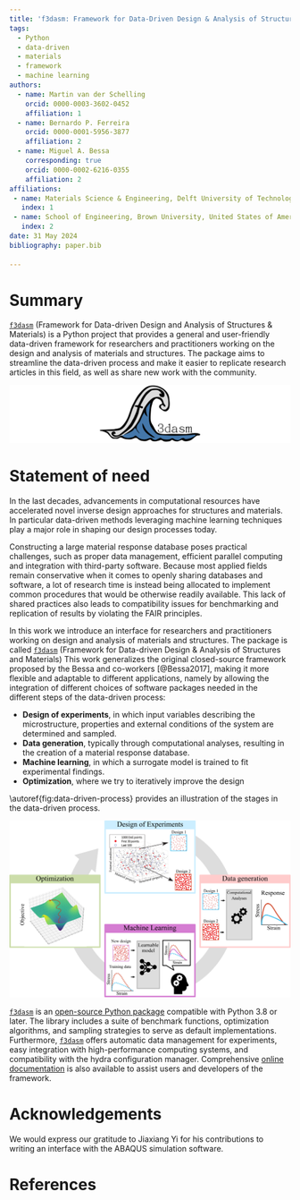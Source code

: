 ```yaml
---
title: 'f3dasm: Framework for Data-Driven Design & Analysis of Structures & Materials'
tags:
  - Python
  - data-driven
  - materials
  - framework
  - machine learning
authors:
  - name: Martin van der Schelling
    orcid: 0000-0003-3602-0452
    affiliation: 1
  - name: Bernardo P. Ferreira
    orcid: 0000-0001-5956-3877
    affiliation: 2
  - name: Miguel A. Bessa
    corresponding: true
    orcid: 0000-0002-6216-0355
    affiliation: 2
affiliations:
 - name: Materials Science & Engineering, Delft University of Technology, the Netherlands
   index: 1
 - name: School of Engineering, Brown University, United States of America
   index: 2
date: 31 May 2024
bibliography: paper.bib

---
```


# Summary

[`f3dasm`](https://github.com/bessagroup/f3dasm) (Framework for Data-driven Design and Analysis of Structures \& Materials) is a Python project that provides a general and user-friendly data-driven framework for researchers and practitioners working on the design and analysis of materials and structures. The package aims to streamline the data-driven process and make it easier to replicate research articles in this field, as well as share new work with the community. 

![Logo of [`f3dasm`](https://github.com/bessagroup/f3dasm). \label{fig:f3dasm_logo}](f3dasm_logo_long.png)

# Statement of need

In the last decades, advancements in computational resources have accelerated novel inverse design approaches for structures and materials. In particular data-driven methods leveraging machine learning techniques play a major role in shaping our design processes today.

Constructing a large material response database poses practical challenges, such as proper data management, efficient parallel computing and integration with third-party software. Because most applied fields remain conservative when it comes to openly sharing databases and software, a lot of research time is instead being allocated to implement common procedures that would be otherwise readily available. This lack of shared practices also leads to compatibility issues for benchmarking and replication of results by violating the FAIR principles.

In this work we introduce an interface for researchers and practitioners working on design and analysis of materials and structures. The package is called [`f3dasm`](https://github.com/bessagroup/f3dasm) (Framework for Data-driven Design \& Analysis of Structures and Materials) This work generalizes the original closed-source framework proposed by the Bessa and co-workers [@Bessa2017], making it more flexible and adaptable to different applications, namely by allowing the integration of different choices of software packages needed in the different steps of the data-driven process:

- **Design of experiments**, in which input variables describing the microstructure, properties and external conditions of the system are determined and sampled.
- **Data generation**, typically through computational analyses, resulting in the creation of a material response database.
- **Machine learning**, in which a surrogate model is trained to fit experimental findings.
- **Optimization**, where we try to iteratively improve the design

\autoref{fig:data-driven-process} provides an illustration of the stages in the data-driven process. 

![Illustration of the data-driven process. \label{fig:data-driven-process}](data-driven-process.png)


[`f3dasm`](https://github.com/bessagroup/f3dasm) is an [open-source Python package](https://pypi.org/project/f3dasm/) compatible with Python 3.8 or later. The library includes a suite of benchmark functions, optimization algorithms, and sampling strategies to serve as default implementations. Furthermore, [`f3dasm`](https://github.com/bessagroup/f3dasm) offers automatic data management for experiments, easy integration with high-performance computing systems, and compatibility with the hydra configuration manager. Comprehensive [online documentation](https://f3dasm.readthedocs.io/en/latest/) is also available to assist users and developers of the framework.

# Acknowledgements

We would express our gratitude to Jiaxiang Yi for his contributions to writing an interface with the ABAQUS simulation software.

# References